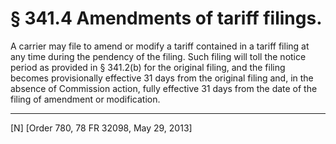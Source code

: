 # § 341.4   Amendments of tariff filings.

A carrier may file to amend or modify a tariff contained in a tariff filing at any time during the pendency of the filing. Such filing will toll the notice period as provided in § 341.2(b) for the original filing, and the filing becomes provisionally effective 31 days from the original filing and, in the absence of Commission action, fully effective 31 days from the date of the filing of amendment or modification.



---

[N] [Order 780, 78 FR 32098, May 29, 2013]




